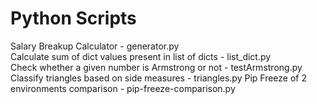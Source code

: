 # Python Scripts
Salary Breakup Calculator - generator.py  
Calculate sum of dict values present in list of dicts - list_dict.py  
Check whether a given number is Armstrong or not - testArmstrong.py  
Classify triangles based on side measures - triangles.py
Pip Freeze of 2 environments comparison - pip-freeze-comparison.py
